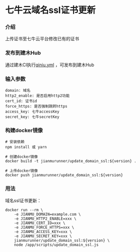 # 七牛云域名ssl证书更新

### 介绍

上传证书至七牛云平台修改已有的证书

### 发布到建木Hub

通过建木CI执行[qiniu.yml]('https://gitee.com/jianmu-runners/jianmu-runner-list/blob/master/release_dsl/qiniu.yml') ，可发布到建木Hub

### 输入参数

```
domain: 域名
http2_enable: 是否启用http2功能
cert_id: 证书id
force_https: 是否强制跳转https
access_key: 七牛accessKey
secret_key: 七牛secretKey
```

### 构建docker镜像

```
# 安装依赖
npm install 或 yarn

# 创建docker镜像
docker build -t jianmurunner/update_domain_ssl:${version} .

# 上传docker镜像
docker push jianmurunner/update_domain_ssl:${version}
```

### 用法

域名ssl证书更新：

```
docker run --rm \
	-e JIANMU_DOMAIN=example.com \
	-e JIANMU_HTTP2_ENABLE=xxx \
	-e JIANMU_CERT_ID=xxx \
	-e JIANMU_FORCE_HTTPS=xxx \
	-e JIANMU_ACCESS_KEY=xxx \
	-e JIANMU_SECRET_KEY=xxx \
	jianmurunner/update_domain_ssl:${version} \
	node /app/scripts/update_domain_ssl.js
```

